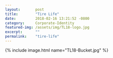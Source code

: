 ```yaml
---
layout:       post
title:        "Tire Life"
date:         2018-02-16 13:21:52 -0800
category:     Corporate-Identity
featured-img: /assets/img/TL18-logo.jpg
excerpt:      ""
permalink:    "tire-life"
---
```


{% include image.html name="TL18-Bucket.jpg" %}
